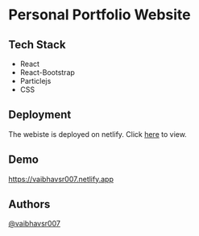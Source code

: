 
# Personal Portfolio Website



## Tech Stack

- React
- React-Bootstrap
- Particlejs
- CSS



## Deployment

The webiste is deployed on netlify. Click [here](https://vaibhavsr007.netlify.app) to view.




## Demo

https://vaibhavsr007.netlify.app



## Authors

[@vaibhavsr007](https://www.github.com/vaibhavsr007)



